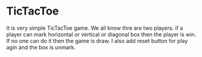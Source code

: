 # TicTacToe

It is very simple TicTacToe game. We all know thre are two players. if a player can mark horizontal or vertical or diagonal box then the player is win. If no one can do it then the game is draw.
I also add reset button for play agin and the box is unmark.
